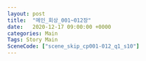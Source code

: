```yaml
---
layout: post
title:  "메인_회상_001~012장"
date:   2020-12-17 09:00:00 +0000
categories: Main
Tags: Story Main
SceneCode: ["scene_skip_cp001-012_q1_s10"]
---
```

